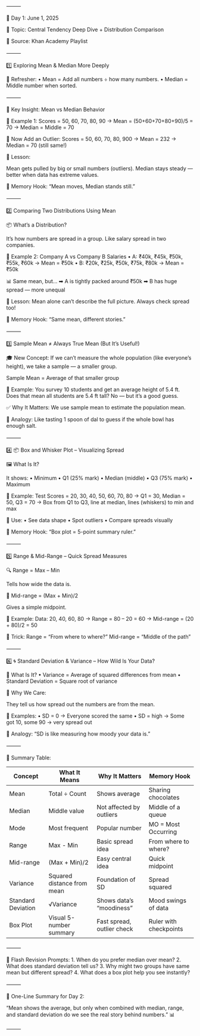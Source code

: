 ⸻

📅 Day 1: June 1, 2025

📘 Topic: Central Tendency Deep Dive + Distribution Comparison

🎥 Source: Khan Academy Playlist

⸻

1️⃣ Exploring Mean & Median More Deeply

🧠 Refresher:
	•	Mean = Add all numbers ÷ how many numbers.
	•	Median = Middle number when sorted.

⸻

🧩 Key Insight: Mean vs Median Behavior

📌 Example 1:
Scores = 50, 60, 70, 80, 90
→ Mean = (50+60+70+80+90)/5 = 70
→ Median = Middle = 70

🧪 Now Add an Outlier:
Scores = 50, 60, 70, 80, 900
→ Mean = 232
→ Median = 70 (still same!)

🎯 Lesson:

Mean gets pulled by big or small numbers (outliers).
Median stays steady — better when data has extreme values.

🧠 Memory Hook:
“Mean moves, Median stands still.”

⸻

2️⃣ Comparing Two Distributions Using Mean

📦 What’s a Distribution?

It’s how numbers are spread in a group. Like salary spread in two companies.

📌 Example 2: Company A vs Company B Salaries
	•	A: ₹40k, ₹45k, ₹50k, ₹55k, ₹60k → Mean = ₹50k
	•	B: ₹20k, ₹25k, ₹50k, ₹75k, ₹80k → Mean = ₹50k

📊 Same mean, but…
➡ A is tightly packed around ₹50k
➡ B has huge spread — more unequal

🎯 Lesson:
Mean alone can’t describe the full picture. Always check spread too!

🧠 Memory Hook:
“Same mean, different stories.”

⸻

3️⃣ Sample Mean ≠ Always True Mean (But It’s Useful!)

🎓 New Concept:
If we can’t measure the whole population (like everyone’s height), we take a sample — a smaller group.

Sample Mean = Average of that smaller group

📌 Example:
You survey 10 students and get an average height of 5.4 ft.
Does that mean all students are 5.4 ft tall? No — but it’s a good guess.

✅ Why It Matters:
We use sample mean to estimate the population mean.

🧠 Analogy:
Like tasting 1 spoon of dal to guess if the whole bowl has enough salt.

⸻

4️⃣ 📦 Box and Whisker Plot – Visualizing Spread

🖼️ What Is It?

It shows:
	•	Minimum
	•	Q1 (25% mark)
	•	Median (middle)
	•	Q3 (75% mark)
	•	Maximum

📌 Example:
Test Scores = 20, 30, 40, 50, 60, 70, 80
→ Q1 = 30, Median = 50, Q3 = 70
→ Box from Q1 to Q3, line at median, lines (whiskers) to min and max

📖 Use:
	•	See data shape
	•	Spot outliers
	•	Compare spreads visually

🧠 Memory Hook:
“Box plot = 5-point summary ruler.”

⸻

5️⃣ Range & Mid-Range – Quick Spread Measures

🔍 Range = Max – Min

Tells how wide the data is.

📏 Mid-range = (Max + Min)/2

Gives a simple midpoint.

📌 Example:
Data: 20, 40, 60, 80
→ Range = 80 – 20 = 60
→ Mid-range = (20 + 80)/2 = 50

🧠 Trick:
Range = “From where to where?”
Mid-range = “Middle of the path”

⸻

6️⃣ 🌀 Standard Deviation & Variance – How Wild Is Your Data?

🔧 What Is It?
	•	Variance = Average of squared differences from mean
	•	Standard Deviation = Square root of variance

🧪 Why We Care:

They tell us how spread out the numbers are from the mean.

📌 Examples:
	•	SD = 0 → Everyone scored the same
	•	SD = high → Some got 10, some 90 → very spread out

🧠 Analogy:
“SD is like measuring how moody your data is.”

⸻

🧾 Summary Table:

| Concept | What It Means | Why It Matters | Memory Hook |
|---------|---------------|----------------|-------------|
| Mean | Total ÷ Count | Shows average | Sharing chocolates |
| Median	| Middle value | Not affected by outliers | Middle of a queue |
| Mode | Most frequent | Popular number | MO = Most Occurring |
| Range | Max - Min | Basic spread idea | From where to where? |
| Mid-range | (Max + Min)/2 | Easy central idea | Quick midpoint |
| Variance | Squared distance from mean | Foundation of SD | Spread squared | 
| Standard Deviation | √Variance | Shows data’s “moodiness” | Mood swings of data |
| Box Plot | Visual 5-number summary | Fast spread, outlier check | Ruler with checkpoints |


⸻

🧠 Flash Revision Prompts:
	1.	When do you prefer median over mean?
	2.	What does standard deviation tell us?
	3.	Why might two groups have same mean but different spread?
	4.	What does a box plot help you see instantly?

⸻

🧵 One-Line Summary for Day 2:

“Mean shows the average, but only when combined with median, range, and standard deviation do we see the real story behind numbers.” 📊

⸻
